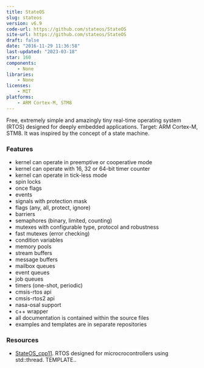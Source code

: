 ```yaml
---
title: StateOS
slug: stateos
version: v6.9
code-url: https://github.com/stateos/StateOS
site-url: https://github.com/stateos/StateOS
draft: false
date: "2016-11-29 11:36:58"
last-updated: "2023-03-18"
star: 160
components:
    - None
libraries:
    - None
licenses:
    - MIT
platforms:
    - ARM Cortex-M, STM8
---
```

Free, extremely simple and amazingly tiny real-time operating system (RTOS) designed for deeply embedded applications. Target: ARM Cortex-M, STM8. It was inspired by the concept of a state machine.

<!--more-->

### Features

- kernel can operate in preemptive or cooperative mode
- kernel can operate with 16, 32 or 64-bit timer counter
- kernel can operate in tick-less mode
- spin locks
- once flags
- events
- signals with protection mask
- flags (any, all, protect, ignore)
- barriers
- semaphores (binary, limited, counting)
- mutexes with configurable type, protocol and robustness
- fast mutexes (error checking)
- condition variables
- memory pools
- stream buffers
- message buffers
- mailbox queues
- event queues
- job queues
- timers (one-shot, periodic)
- cmsis-rtos api
- cmsis-rtos2 api
- nasa-osal support
- c++ wrapper
- all documentation is contained within the source files
- examples and templates are in separate repositories

### Resources
<!--github-projects-->
- [StateOS_cpp11](https://github.com/stateos/StateOS_cpp11). RTOS designed for microcrocontrollers using std::thread. TEMPLATE..